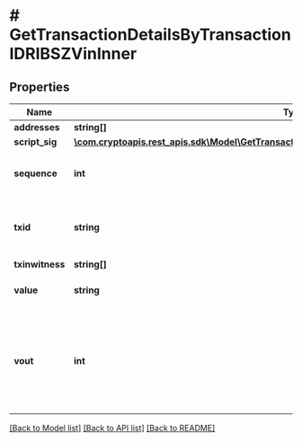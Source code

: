 # # GetTransactionDetailsByTransactionIDRIBSZVinInner

## Properties

Name | Type | Description | Notes
------------ | ------------- | ------------- | -------------
**addresses** | **string[]** |  |
**script_sig** | [**\com.cryptoapis.rest_apis.sdk\Model\GetTransactionDetailsByTransactionIDRIBSZVinInnerScriptSig**](GetTransactionDetailsByTransactionIDRIBSZVinInnerScriptSig.md) |  |
**sequence** | **int** | Represents the script sequence number. |
**txid** | **string** | Represents the reference transaction identifier. |
**txinwitness** | **string[]** |  |
**value** | **string** | Defines the specific amount. |
**vout** | **int** | It refers to the index of the output address of this transaction. The index starts from 0. |

[[Back to Model list]](../../README.md#models) [[Back to API list]](../../README.md#endpoints) [[Back to README]](../../README.md)
